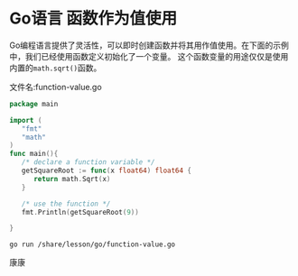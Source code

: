 # Go语言 函数作为值使用

Go编程语言提供了灵活性，可以即时创建函数并将其用作值使用。在下面的示例中，我们已经使用函数定义初始化了一个变量。 这个函数变量的用途仅仅是使用内置的`math.sqrt()`函数。 

文件名:function-value.go

```go
package main

import (
   "fmt"
   "math"
)
func main(){
   /* declare a function variable */
   getSquareRoot := func(x float64) float64 {
      return math.Sqrt(x)
   }

   /* use the function */
   fmt.Println(getSquareRoot(9))

}
```

```shell
go run /share/lesson/go/function-value.go
```

康康